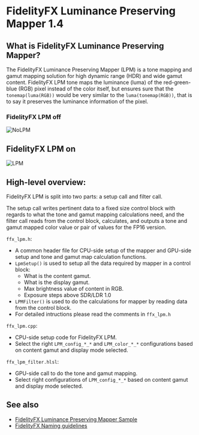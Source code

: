 <!-- @page page_techniques_lpm FidelityFX Luminance Preserving Mapper 1.4 -->

<h1>FidelityFX Luminance Preserving Mapper 1.4</h1>

<h2>What is FidelityFX Luminance Preserving Mapper?</h2>

The FidelityFX Luminance Preserving Mapper (LPM) is a tone mapping and gamut mapping solution for high dynamic range (HDR) and wide gamut content. FidelityFX LPM tone maps the luminance (luma) of the red-green-blue (RGB) pixel instead of the color itself, but ensures sure that the `tonemap(luma(RGB))` would be very similar to the `luma(tonemap(RGB))`, that is to say it preserves the luminance information of the pixel.

<h3>FidelityFX LPM off</h3>

![NoLPM](media/lpm/NoLPM.jpg)

<h2>FidelityFX LPM on</h2>

![LPM](media/lpm/LPM.jpg)

<h2>High-level overview:</h2>

FidelityFX LPM is split into two parts: a setup call and filter call. 

The setup call writes pertinent data to a fixed size control block with regards to what the tone and gamut mapping calculations need, and the filter call reads from the control block, calculates, and outputs a tone and gamut mapped color value or pair of values for the FP16 version.

`ffx_lpm.h`:
 - A common header file for CPU-side setup of the mapper and GPU-side setup and tone and gamut map calculation functions.
 - `LpmSetup()` is used to setup all the data required by mapper in a control block:
   - What is the content gamut.
   - What is the display gamut.
   - Max brightness value of content in RGB.
   - Exposure steps above SDR/LDR 1.0
 - `LPMFilter()` is used to do the calculations for mapper by reading data from the control block.
 - For detailed intructions please read the comments in `ffx_lpm.h`

`ffx_lpm.cpp`:
 - CPU-side setup code for FidelityFX LPM.
 - Select the right `LPM_config_*_*` and `LPM_color_*_*` configurations based on content gamut and display mode selected.

`ffx_lpm_filter.hlsl`:
 - GPU-side call to do the tone and gamut mapping.
 - Select right configurations of `LPM_config_*_*` based on content gamut and display mode selected.

<h2>See also</h2>

- [FidelityFX Luminance Preserving Mapper Sample](../samples/luminance-preserving-mapper.md)
- [FidelityFX Naming guidelines](../getting-started/naming-guidelines.md)
